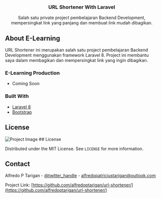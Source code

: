 <!-- PROJECT LOGO -->
<br />
<p align="center">


  <h3 align="center">URL Shortener With Laravel</h3>

  <p align="center">
    Salah satu private project pembelajaran Backend Development, mempersingkat link yang panjang dan membuat link mudah dibagikan.
  </p>
</p>

<!-- ABOUT THE PROJECT -->
## About E-Learning

URL Shortener ini merupakan salah satu project pembelajaran Backend Development menggunakan framework Laravel 8. Project ini membantu saya dalam membagikan dan mempersingkat link yang ingin dibagikan.

### E-Learning Production
* Coming Soon
### Built With

* [Laravel 8](https://laravel.com/)
* [Bootstrap](https://tailwindcss.com/)

<!-- Project Image -->
## License
<img src="https://alfredo.id/alfredo/url-shortener.png" alt="Project Image">
<!-- LICENSE -->
## License

Distributed under the MIT License. See `LICENSE` for more information.

<!-- CONTACT -->
## Contact

Alfredo P Tarigan - [@twitter_handle](https://twitter.com/alfredoptarigan) - alfredopatriciustarigan@outlook.com

Project Link: [https://github.com/alfredoptarigan/url-shortener/](https://github.com/alfredoptarigan/url-shortener/)





